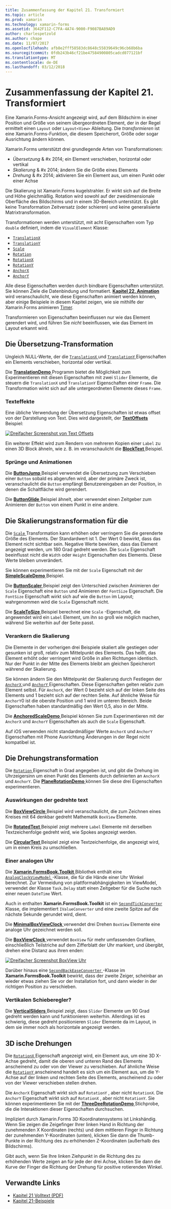 ```yaml
---
title: Zusammenfassung der Kapitel 21. Transformiert
ms.topic: article
ms.prod: xamarin
ms.technology: xamarin-forms
ms.assetid: 3642F112-C7FA-4A74-9000-F9087BA89AD9
author: charlespetzold
ms.author: chape
ms.date: 11/07/2017
ms.openlocfilehash: afb8e2fff58583dc8648c55839649c96cb68b6ba
ms.sourcegitcommit: 0fdb243b46cf21be47584900805cadcd077121bf
ms.translationtype: MT
ms.contentlocale: de-DE
ms.lasthandoff: 03/12/2018
---
```

# <a name="summary-of-chapter-21-transforms"></a>Zusammenfassung der Kapitel 21. Transformiert

Eine Xamarin.Forms-Ansicht angezeigt wird, auf dem Bildschirm in einer Position und Größe von seinem übergeordneten Element, der in der Regel ermittelt einen `Layout` oder `Layout<View>` Ableitung. Die *transformieren* ist eine Xamarin.Forms-Funktion, die diesem Speicherort, Größe oder sogar Ausrichtung ändern können.

Xamarin.Forms unterstützt drei grundlegende Arten von Transformationen:

- *Übersetzung* & #x 2014; ein Element verschieben, horizontal oder vertikal
- *Skalierung* & #x 2014; ändern Sie die Größe eines Elements
- *Drehung* & #x 2014; aktivieren Sie ein Element aus, um einen Punkt oder einer Achse

Die Skalierung ist Xamarin.Forms kugelstrahler. Er wirkt sich auf die Breite und Höhe gleichmäßig. Rotation wird sowohl auf der zweidimensionale Oberfläche des Bildschirms und in einem 3D-Bereich unterstützt. Es gibt keine Transformation Zeitversatz (oder schieren) und keine generalisierte Matrixtransformation.

Transformationen werden unterstützt, mit acht Eigenschaften vom Typ `double` definiert, indem die `VisualElement` Klasse:

- [`TranslationX`](https://developer.xamarin.com/api/property/Xamarin.Forms.VisualElement.TranslationX/)
- [`TranslationY`](https://developer.xamarin.com/api/property/Xamarin.Forms.VisualElement.TranslationY/)
- [`Scale`](https://developer.xamarin.com/api/property/Xamarin.Forms.VisualElement.Scale/)
- [`Rotation`](https://developer.xamarin.com/api/property/Xamarin.Forms.VisualElement.Rotation/)
- [`RotationX`](https://developer.xamarin.com/api/property/Xamarin.Forms.VisualElement.RotationX/)
- [`RotationY`](https://developer.xamarin.com/api/property/Xamarin.Forms.VisualElement.RotationY/)
- [`AnchorX`](https://developer.xamarin.com/api/property/Xamarin.Forms.VisualElement.AnchorX/)
- [`AnchorY`](https://developer.xamarin.com/api/property/Xamarin.Forms.VisualElement.AnchorY/)

Alle diese Eigenschaften werden durch bindbare Eigenschaften unterstützt. Sie können Ziele die Datenbindung und formatiert. [**Kapitel 22. Animation** ](~/xamarin-forms/creating-mobile-apps-xamarin-forms/summaries/chapter22.md) wird veranschaulicht, wie diese Eigenschaften animiert werden können, aber einige Beispiele in diesem Kapitel zeigen, wie sie mithilfe der Xamarin.Forms animieren [Timer](~/xamarin-forms/platform/device.md#Device_StartTimer).

Transformieren von Eigenschaften beeinflussen nur wie das Element gerendert wird, und führen Sie *nicht* beeinflussen, wie das Element im Layout erkannt wird.

## <a name="the-translation-transform"></a>Die Übersetzung-Transformation

Ungleich NULL-Werte, der die [ `TranslationX` ](https://developer.xamarin.com/api/property/Xamarin.Forms.VisualElement.TranslationX/) und [ `TranslationY` ](https://developer.xamarin.com/api/property/Xamarin.Forms.VisualElement.TranslationY/) Eigenschaften ein Elements verschieben, horizontal oder vertikal.

Die [ **TranslationDemo** ](https://github.com/xamarin/xamarin-forms-book-samples/tree/master/Chapter21/TranslationDemo) Programm bietet die Möglichkeit zum Experimentieren mit diesen Eigenschaften mit zwei `Slider` Elemente, die steuern die `TranslationX` und `TranslationY` Eigenschaften einer `Frame`. Die Transformation wirkt sich auf alle untergeordneten Elemente dieses `Frame`.

### <a name="text-effects"></a>Texteffekte

Eine übliche Verwendung der Übersetzung Eigenschaften ist etwas offset von der Darstellung von Text. Dies wird dargestellt, der [ **TextOffsets** ](https://github.com/xamarin/xamarin-forms-book-samples/tree/master/Chapter21/TextOffsets) Beispiel:

[![Dreifacher Screenshot von Text Offsets](images/ch21fg03-small.png "Text Offsets")](images/ch21fg03-large.png#lightbox "Offsets von Text")

Ein weiterer Effekt wird zum Rendern von mehreren Kopien einer `Label` zu einen 3D Block ähneln, wie z. B. im veranschaulicht die [ **BlockText** ](https://github.com/xamarin/xamarin-forms-book-samples/tree/master/Chapter21/BlockText) Beispiel.

### <a name="jumps-and-animations"></a>Sprünge und Animationen

Die [ **ButtonJump** ](https://github.com/xamarin/xamarin-forms-book-samples/tree/master/Chapter21/ButtonJump) Beispiel verwendet die Übersetzung zum Verschieben einer `Button` sobald es abgerufen wird, aber der primäre Zweck ist, veranschaulicht die `Button` empfängt Benutzereingaben an der Position, in denen die Schaltfläche wird gerendert.

Die [ **ButtonGlide** ](https://github.com/xamarin/xamarin-forms-book-samples/tree/master/Chapter21/ButtonGlide) Beispiel ähnelt, aber verwendet einen Zeitgeber zum Animieren der `Button` von einem Punkt in eine andere.

## <a name="the-scale-transform"></a>Die Skalierungstransformation für die

Die [ `Scale` ](https://developer.xamarin.com/api/property/Xamarin.Forms.VisualElement.Scale/) Transformation kann erhöhen oder verringern Sie die gerenderte Größe des Elements. Der Standardwert ist 1. Der Wert 0 bewirkt, dass das Element nicht sichtbar sein. Negative Werte bewirken, dass das Element angezeigt werden, um 180 Grad gedreht werden. Die `Scale` Eigenschaft beeinflusst nicht die `Width` oder `Height` Eigenschaften des Elements. Diese Werte bleiben unverändert.

Sie können experimentieren Sie mit der `Scale` Eigenschaft mit der [ **SimpleScaleDemo** ](https://github.com/xamarin/xamarin-forms-book-samples/tree/master/Chapter21/SimpleScaleDemo) Beispiel.

Die [ **ButtonScaler** ](https://github.com/xamarin/xamarin-forms-book-samples/tree/master/Chapter21/ButtonScaler) Beispiel zeigt den Unterschied zwischen Animieren der `Scale` Eigenschaft eine `Button` und Animieren der `FontSize` Eigenschaft. Die `FontSize` Eigenschaft wirkt sich auf wie die `Button` im Layout; wahrgenommen wird die `Scale` Eigenschaft nicht.

Die [ **ScaleToSize** ](https://github.com/xamarin/xamarin-forms-book-samples/tree/master/Chapter21/ScaleToSize) Beispiel berechnet eine `Scale` -Eigenschaft, die angewendet wird ein `Label` Element, um ihn so groß wie möglich machen, während Sie weiterhin auf der Seite passt.

### <a name="anchoring-the-scale"></a>Verankern die Skalierung

Die Elemente in der vorherigen drei Beispiele skaliert alle gestiegen oder gesunken ist groß, relativ zum Mittelpunkt des Elements. Das heißt, das Element erhöht oder verringert wird Größe in allen Richtungen identisch. Nur der Punkt in der Mitte des Elements bleibt am gleichen Speicherort während der Skalierung.

Sie können ändern Sie den Mittelpunkt der Skalierung durch Festlegen der [ `AnchorX` ](https://developer.xamarin.com/api/property/Xamarin.Forms.VisualElement.AnchorX/) und [ `AnchorY` ](https://developer.xamarin.com/api/property/Xamarin.Forms.VisualElement.AnchorY/) Eigenschaften. Diese Eigenschaften gelten relativ zum Element selbst. Für `AnchorX`, der Wert 0 bezieht sich auf der linken Seite des Elements und 1 bezieht sich auf der rechten Seite. Auf ähnliche Weise für `AnchorY`0 ist die oberste Position und 1 wird im unteren Bereich. Beide Eigenschaften haben standardmäßig den Wert 0,5, also in der Mitte.

Die [ **AnchoredScaleDemo** ](https://github.com/xamarin/xamarin-forms-book-samples/tree/master/Chapter21/AnchoredScaleDemo) Beispiel können Sie zum Experimentieren mit der `AnchorX` und `AnchorY` Eigenschaften als auch die `Scale` Eigenschaft.

Auf iOS verwenden nicht standardmäßiger Werte `AnchorX` und `AnchorY` Eigenschaften mit Phone Ausrichtung Änderungen in der Regel nicht kompatibel ist.

## <a name="the-rotation-transform"></a>Die Drehungstransformation

Die [ `Rotation` ](https://developer.xamarin.com/api/property/Xamarin.Forms.VisualElement.Rotation/) Eigenschaft in Grad angegeben ist, und gibt die Drehung im Uhrzeigersinn um einen Punkt des Elements durch definierten an `AnchorX` und `AnchorY`. Die [ **PlaneRotationDemo** ](https://github.com/xamarin/xamarin-forms-book-samples/tree/master/Chapter21/PlaneRotationDemo) können Sie diese drei Eigenschaften experimentieren.

### <a name="rotated-text-effects"></a>Auswirkungen der gedrehte text

Die [ **BoxViewCircle** ](https://github.com/xamarin/xamarin-forms-book-samples/tree/master/Chapter21/BoxViewCircle) Beispiel wird veranschaulicht, die zum Zeichnen eines Kreises mit 64 denkbar gedreht Mathematik `BoxView` Elemente.

Die [ **RotatedText** ](https://github.com/xamarin/xamarin-forms-book-samples/tree/master/Chapter21/RotatedText) Beispiel zeigt mehrere `Label` Elemente mit derselben Textzeichenfolge gedreht wird, wie Spokes angezeigt werden.

Die [ **CircularText** ](https://github.com/xamarin/xamarin-forms-book-samples/tree/master/Chapter21/CircularText) Beispiel zeigt eine Textzeichenfolge, die angezeigt wird, um in einen Kreis zu umschließen.

### <a name="an-analog-clock"></a>Einer analogen Uhr

Die [ **Xamarin.FormsBook.Toolkit** ](https://github.com/xamarin/xamarin-forms-book-samples/tree/master/Libraries/Xamarin.FormsBook.Toolkit) Bibliothek enthält eine [ `AnalogClockViewModel` ](https://github.com/xamarin/xamarin-forms-book-samples/blob/master/Libraries/Xamarin.FormsBook.Toolkit/Xamarin.FormsBook.Toolkit/AnalogClockViewModel.cs) -Klasse, die für die Hände einer Uhr Winkel berechnet. Zur Vermeidung von plattformabhängigkeiten im ViewModel, verwendet der Klasse `Task.Delay` statt einen Zeitgeber für die Suche nach einer neuen `DateTime` Wert.

Auch in enthalten **Xamarin.FormsBook.Toolkit** ist ein [ `SecondTickConverter` ](https://github.com/xamarin/xamarin-forms-book-samples/blob/master/Libraries/Xamarin.FormsBook.Toolkit/Xamarin.FormsBook.Toolkit/SecondTickConverter.cs) Klasse, die implementiert `IValueConverter` und eine zweite Spitze auf die nächste Sekunde gerundet wird, dient.

Die [ **MinimalBoxViewClock** ](https://github.com/xamarin/xamarin-forms-book-samples/tree/master/Chapter21/MinimalBoxViewClock) verwendet drei Drehen `BoxView` Elemente eine analoge Uhr gezeichnet werden soll.

Die [ **BoxViewClock** ](https://github.com/xamarin/xamarin-forms-book-samples/tree/master/Chapter21/BoxViewClock) verwendet `BoxView` für mehr umfassenden Grafiken, einschließlich Teilstriche auf dem Zifferblatt der Uhr markiert, und übergibt, drehen eine Distanz aus ihren enden:

[![Dreifacher Screenshot BoxView Uhr](images/ch21fg17-small.png "Analog Zifferblatt")](images/ch21fg17-large.png#lightbox "Analog Zifferblatt")

Darüber hinaus eine [ `SecondBackEaseConverter` ](https://github.com/xamarin/xamarin-forms-book-samples/blob/master/Libraries/Xamarin.FormsBook.Toolkit/Xamarin.FormsBook.Toolkit/SecondBackEaseConverter.cs) -Klasse im **Xamarin.FormsBook.Toolkit** bewirkt, dass der zweite Zeiger, scheinbar an wieder etwas ziehen Sie vor der Installation fort, und dann wieder in der richtigen Position zu verschieben.

### <a name="vertical-sliders"></a>Vertikalen Schieberegler?

Die [ **VerticalSliders** ](https://github.com/xamarin/xamarin-forms-book-samples/tree/master/Chapter21/VerticalSliders) Beispiel zeigt, dass `Slider` Elemente um 90 Grad gedreht werden kann und funktionieren weiterhin. Allerdings ist es schwierig, diese gedreht positionieren `Slider` Elemente da im Layout, in dem sie immer noch als horizontale angezeigt werden.

## <a name="3d-ish-rotations"></a>3D ische Drehungen

Die [ `RotationX` ](https://developer.xamarin.com/api/property/Xamarin.Forms.VisualElement.RotationX/) Eigenschaft angezeigt wird, ein Element aus, um eine 3D X-Achse gedreht, damit die oberen und unteren Rand des Elements anscheinend zu oder von der Viewer zu verschieben. Auf ähnliche Weise die [ `RotationY` ](https://developer.xamarin.com/api/property/Xamarin.Forms.VisualElement.RotationY/) anscheinend handelt es sich um ein Element aus, um die Y-Achse auf der linken und rechten Seite des Elements, anscheinend zu oder von der Viewer verschieben stellen drehen.

Die `AnchorX` Eigenschaft wirkt sich auf `RotationY` , aber nicht `RotationX`. Die `AnchorY` Eigenschaft wirkt sich auf `RotationX` , aber nicht `RotationY`. Sie können experimentieren Sie mit der [ **ThreeDeeRotationDemo** ](https://github.com/xamarin/xamarin-forms-book-samples/tree/master/Chapter21/ThreeDeeRotationDemo) Stichprobe, die die Interaktionen dieser Eigenschaften durchsuchen.

Impliziert durch Xamarin.Forms 3D Koordinatensystems ist Linkshändig. Wenn Sie zeigen die Zeigefinger Ihrer linken Hand in Richtung der zunehmenden X Koordinaten (rechts) und dem mittleren Finger in Richtung der zunehmenden Y-Koordinaten (unten), klicken Sie dann die Thumb-Punkte in der Richtung des zu erhöhenden Z-Koordinaten (außerhalb des Bildschirms).

Gibt auch, wenn Sie Ihre linken Ziehpunkt in die Richtung des zu erhöhenden Werte zeigen an für jede der drei Achse, klicken Sie dann die Kurve der Finger die Richtung der Drehung für positive rotierenden Winkel.



## <a name="related-links"></a>Verwandte Links

- [Kapitel 21 Volltext (PDF)](https://download.xamarin.com/developer/xamarin-forms-book/XamarinFormsBook-Ch21-Apr2016.pdf)
- [Kapitel 21-Beispiele](https://github.com/xamarin/xamarin-forms-book-samples/tree/master/Chapter21)
